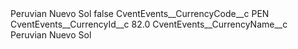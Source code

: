 <?xml version="1.0" encoding="UTF-8"?>
<CustomMetadata xmlns="http://soap.sforce.com/2006/04/metadata" xmlns:xsi="http://www.w3.org/2001/XMLSchema-instance" xmlns:xsd="http://www.w3.org/2001/XMLSchema">
    <label>Peruvian Nuevo Sol</label>
    <protected>false</protected>
    <values>
        <field>CventEvents__CurrencyCode__c</field>
        <value xsi:type="xsd:string">PEN</value>
    </values>
    <values>
        <field>CventEvents__CurrencyId__c</field>
        <value xsi:type="xsd:double">82.0</value>
    </values>
    <values>
        <field>CventEvents__CurrencyName__c</field>
        <value xsi:type="xsd:string">Peruvian Nuevo Sol</value>
    </values>
</CustomMetadata>
